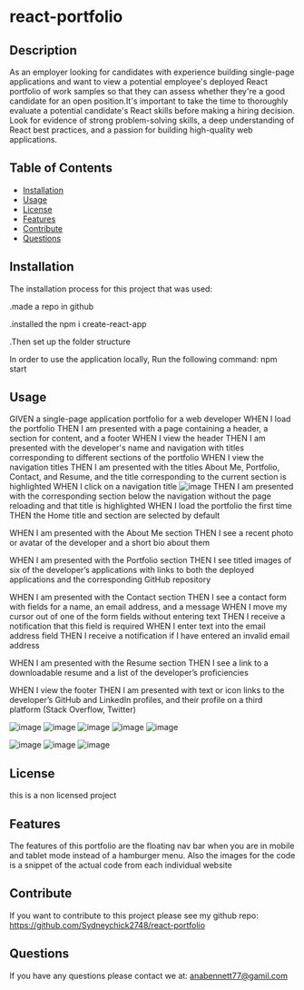 # react-portfolio

## Description

As an employer looking for candidates with experience building single-page applications and want to view a potential employee's deployed React portfolio of work samples
so that they can assess whether they're a good candidate for an open position.It's important to take the time to thoroughly evaluate a potential candidate's React skills before making a hiring decision. Look for evidence of strong problem-solving skills, a deep understanding of React best practices, and a passion for building high-quality web applications. 





## Table of Contents 

- [Installation](#installation)
- [Usage](#usage)
- [License](#license)
- [Features](#features)
- [Contribute](#Contribute)
- [Questions](#Questions)





## Installation
 
 The installation process for this project that was used:

 .made a repo in github

 .installed the npm i create-react-app

 .Then set up the folder structure 
 
 In order to use the application locally, Run the following command:
 npm start 
 


 



## Usage
GIVEN a single-page application portfolio for a web developer
WHEN I load the portfolio
THEN I am presented with a page containing a header, a section for content, and a footer
WHEN I view the header
THEN I am presented with the developer's name and navigation with titles corresponding to different sections of the portfolio
WHEN I view the navigation titles
THEN I am presented with the titles About Me, Portfolio, Contact, and Resume, and the title corresponding to the current section is highlighted
WHEN I click on a navigation title
![image](https://user-images.githubusercontent.com/87034052/222059283-8bf65144-7159-41bf-8ce1-f06c544b9828.png)
THEN I am presented with the corresponding section below the navigation without the page reloading and that title is highlighted
WHEN I load the portfolio the first time
THEN the Home title and section are selected by default



WHEN I am presented with the About Me section
THEN I see a recent photo or avatar of the developer and a short bio about them




WHEN I am presented with the Portfolio section
THEN I see titled images of six of the developer’s applications with links to both the deployed applications and the corresponding GitHub repository



WHEN I am presented with the Contact section
THEN I see a contact form with fields for a name, an email address, and a message
WHEN I move my cursor out of one of the form fields without entering text
THEN I receive a notification that this field is required
WHEN I enter text into the email address field
THEN I receive a notification if I have entered an invalid email address




WHEN I am presented with the Resume section
THEN I see a link to a downloadable resume and a list of the developer’s proficiencies




WHEN I view the footer
THEN I am presented with text or icon links to the developer’s GitHub and LinkedIn profiles, and their profile on a third platform (Stack Overflow, Twitter) 


![image](https://user-images.githubusercontent.com/87034052/222059283-8bf65144-7159-41bf-8ce1-f06c544b9828.png)
![image](https://user-images.githubusercontent.com/87034052/222059380-74c29546-c525-4cac-b4b4-3e281ac250b9.png)
![image](https://user-images.githubusercontent.com/87034052/222059444-c5c11fd1-6296-41f1-ac2a-dc5a5b428775.png)
![image](https://user-images.githubusercontent.com/87034052/222059505-465afeb5-de5f-4933-bd5a-f19c2fd3beae.png)
![image](https://user-images.githubusercontent.com/87034052/222226745-d182d086-25fc-4824-a568-c724a802f1bd.png)

![image](https://user-images.githubusercontent.com/87034052/222059575-788976be-d0e6-45b5-a4aa-5fdb346cfc0a.png)
![image](https://user-images.githubusercontent.com/87034052/222059636-0084b829-c914-42fc-b1b5-09a3f611febf.png)
![image](https://user-images.githubusercontent.com/87034052/222059686-56564865-01cc-4658-bcb8-9b9350cd6d94.png)




## License
this is a non licensed project 


## Features
The features of this portfolio are the floating nav bar when you are in mobile and tablet mode instead of a hamburger menu. Also the images for the code is a snippet of the actual code from each individual website  

## Contribute
If you want to contribute to this project please see my github repo: https://github.com/Sydneychick2748/react-portfolio

## Questions
If you have any questions please contact we at: anabennett77@gamil.com
